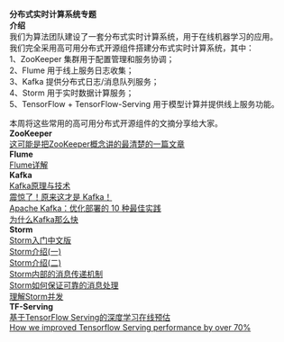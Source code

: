 **分布式实时计算系统专题**    
**介绍**  
我们为算法团队建设了一套分布式实时计算系统，用于在线机器学习的应用。  
我们完全采用高可用分布式开源组件搭建分布式实时计算系统，其中：  
1、ZooKeeper 集群用于配置管理和服务协调；  
2、Flume 用于线上服务日志收集；  
3、Kafka 提供分布式日志/消息队列服务；  
4、Storm 用于实时数据计算服务；  
5、TensorFlow + TensorFlow-Serving 用于模型计算并提供线上服务功能。  

本周将这些常用的高可用分布式开源组件的文摘分享给大家。  
**ZooKeeper**  
[这可能是把ZooKeeper概念讲的最清楚的一篇文章](https://mp.weixin.qq.com/s?__biz=MjM5ODI5Njc2MA==&mid=2655818907&idx=1&sn=990fb18f67f57672d5a5824455bc677b&chksm=bd74d94c8a03505af967fb8b2d59de9055b7b86ec7f5f114d2333f24a2642c014d0e4830cf43&scene=0#rd)  
**Flume**  
[Flume详解](https://mp.weixin.qq.com/s?__biz=MzU3MzYxNzIxOA==&mid=2247484119&idx=1&sn=6a828a63cb54a67203219796e8c8ba6c&chksm=fd3fa7faca482eec9ad78fa3fda4f74b29d5aad0c84a24d950cdde33f6fbcd8c0d1b42ce7490&mpshare=1&scene=1&srcid=0412ONpY8ZVXAigVqlPdDl3R&key=43dd34a134a69c19e40e9338fcf009e3dbea819e9ed695305b847675eb2e1ce23476c28a50135aa5471a829ee0bdd79f22f2b11d54b8bd81d8f385c4162357bb1ae47c83b3f1b84eee486539f2fe8726&ascene=1&uin=MzQ3NDgzMDc1&devicetype=Windows+10&version=62060739&lang=zh_CN&pass_ticket=Uoa4uj4%2FUhFJg7fCld7dfnx8Cj2uoK3uCgHIvOoCS4K0pCptsq%2BywABB%2B6CQpJRa)  
**Kafka**  
[Kafka原理与技术](https://mp.weixin.qq.com/s?__biz=MzA5MTc0NTMwNQ==&mid=2650714484&idx=1&sn=3e0917f0b4b940868bed73208b6d8d3a&chksm=887dac02bf0a25147b0d865b49871835eca75cd586f2301fad5973e25cebb834462847339118&mpshare=1&scene=1&srcid=04121i1N0nHEeIar8ty2OrNj&key=797661f48a795748a9c29ab8e0bdb64978a345595f7bf7bcd2744e9218b2ff3d273208a085d4cf9d705fe764501ad1ffb902f3153c8a396aa79fd6b277ac23a543751a3590eb91f4867e933dff1417a1&ascene=1&uin=MzQ3NDgzMDc1&devicetype=Windows+10&version=62060739&lang=zh_CN&pass_ticket=Uoa4uj4%2FUhFJg7fCld7dfnx8Cj2uoK3uCgHIvOoCS4K0pCptsq%2BywABB%2B6CQpJRa)  
[震惊了！原来这才是 Kafka！](https://mp.weixin.qq.com/s?__biz=MzUzMTA2NTU2Ng==&mid=2247486503&idx=1&sn=0064e987f8ee3fa76c7dca292c2271d1&chksm=fa497396cd3efa8046b1d3b639c09325fdfba39873b4431e7ad0af04db695d3e3b2140bd0548&mpshare=1&scene=1&srcid=04123j4P7IoxbqSVURqgHsxo&key=43dd34a134a69c19e6bbbc3ab4e5b3dc28ea555877e42bf7bb39f62961b5a044580a4654b0cc80ced598432bf34efdaca92e8675539958af8fc4793ea9e917d7ea0eddeb98d2978f08ae56897c1d6742&ascene=1&uin=MzQ3NDgzMDc1&devicetype=Windows+10&version=62060739&lang=zh_CN&pass_ticket=Uoa4uj4%2FUhFJg7fCld7dfnx8Cj2uoK3uCgHIvOoCS4K0pCptsq%2BywABB%2B6CQpJRa)  
[Apache Kafka：优化部署的 10 种最佳实践](https://mp.weixin.qq.com/s?__biz=MzA5MTc0NTMwNQ==&mid=2650716178&idx=1&sn=9f537e9ee81a30e08c70a0314cd60e80&chksm=887da564bf0a2c721d240859a3cf7705bdaaf387d600c9e041f758f57d9da9c1a1f923360dab&mpshare=1&scene=1&srcid=0412QAVfmCmyG5R7yKCripq6&key=43dd34a134a69c19f7180705facb4af1e89ee59d6624a0de1072994c6356d6c5c47018517772f993d43ac160f973686e1cc2c866c19fb05683bff69abb519d1492a1cc1fd0d466574ecb158a1f487328&ascene=1&uin=MzQ3NDgzMDc1&devicetype=Windows+10&version=62060739&lang=zh_CN&pass_ticket=Uoa4uj4%2FUhFJg7fCld7dfnx8Cj2uoK3uCgHIvOoCS4K0pCptsq%2BywABB%2B6CQpJRa)  
[为什么Kafka那么快](https://mp.weixin.qq.com/s?__biz=MzIxMjAzMDA1MQ==&mid=2648945468&idx=1&sn=b622788361b384e152080b60e5ea69a7&mpshare=1&scene=1&srcid=0412WdfuchhNPLHNFJy3DGjN&key=480a3550c10d3149eff9cb4222ab7d8e7080ae89dc20a6b6682fcd161142c142a7b1d382632683306647a7e98083723f626335118886f9e3b746a1b10fc13656a81701a0c6418c57da912d082ef81e31&ascene=1&uin=MzQ3NDgzMDc1&devicetype=Windows+10&version=62060739&lang=zh_CN&pass_ticket=Uoa4uj4%2FUhFJg7fCld7dfnx8Cj2uoK3uCgHIvOoCS4K0pCptsq%2BywABB%2B6CQpJRa)  
**Storm**  
[Storm入门中文版](http://ifeve.com/getting-started-with-stom-index/)  
[Storm介绍(一)](https://www.cnblogs.com/Jack47/p/storm_intro-1.html)  
[Storm介绍(二)](https://www.cnblogs.com/Jack47/p/storm_intro-2.html)  
[Storm内部的消息传递机制](https://www.cnblogs.com/Jack47/p/understanding-storm-internal-message-passing.html)  
[Storm如何保证可靠的消息处理](https://www.cnblogs.com/Jack47/p/guaranteeing-message-processing-in-storm.html)  
[理解Storm并发](http://www.cnblogs.com/Jack47/p/understanding_the_parallelism_of_a_storm_topology.html)  
**TF-Serving**  
[基于TensorFlow Serving的深度学习在线预估](https://mp.weixin.qq.com/s?__biz=MjM5NjQ5MTI5OA==&mid=2651748960&idx=2&sn=4c637290b0bd35dc5b541d01d76ce574&chksm=bd12a32d8a652a3b24e159f352c835fd7ff4eedead31dd5b0d0ae2c21da4a0fc587f69a99aef&mpshare=1&scene=1&srcid=04123V12RIOKG61chhoxb3Oe&key=0373dd6dcb08f5af9bf2d7b387632f8a3da00f0e561fec6c69bd13870d39116933b1d1e01a65a7d1219953dc3b7d1839082284ad06793d63c7d21c983df0069dff76b4b7173fef7206b3cd0b041f7af0&ascene=1&uin=MzQ3NDgzMDc1&devicetype=Windows+10&version=62060739&lang=zh_CN&pass_ticket=Uoa4uj4%2FUhFJg7fCld7dfnx8Cj2uoK3uCgHIvOoCS4K0pCptsq%2BywABB%2B6CQpJRa)  
[How we improved Tensorflow Serving performance by over 70%](https://mux.com/blog/tuning-performance-of-tensorflow-serving-pipeline/)  
